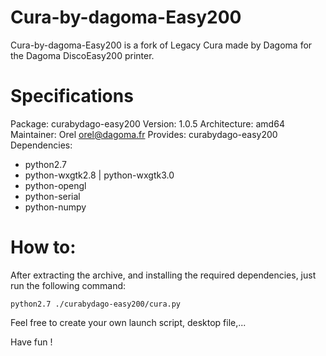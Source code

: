 # Cura-by-dagoma-Easy200
Cura-by-dagoma-Easy200 is a fork of Legacy Cura made by Dagoma for the Dagoma DiscoEasy200 printer.

# Specifications
Package: curabydago-easy200
Version: 1.0.5
Architecture: amd64
Maintainer: Orel <orel@dagoma.fr>
Provides: curabydago-easy200
Dependencies:
* python2.7
* python-wxgtk2.8 | python-wxgtk3.0
* python-opengl
* python-serial
* python-numpy

# How to:
After extracting the archive, and installing the required dependencies, just run the following command:
```
python2.7 ./curabydago-easy200/cura.py
```
Feel free to create your own launch script, desktop file,...

Have fun !

